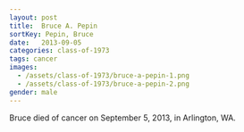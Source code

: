 ```yaml
---
layout: post
title:  Bruce A. Pepin
sortKey: Pepin, Bruce
date:   2013-09-05
categories: class-of-1973
tags: cancer
images:
  - /assets/class-of-1973/bruce-a-pepin-1.png
  - /assets/class-of-1973/bruce-a-pepin-2.png
gender: male
---
```

Bruce died of cancer on September 5, 2013, in Arlington, WA.

